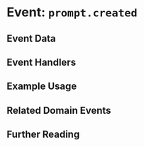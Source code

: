 # Event: `prompt.created`

<!-- A brief description of what this domain event represents. -->

## Event Data

<!-- A description of the data included in the event. This could include any relevant attributes, metadata, or relationships. -->

## Event Handlers

<!-- A list of event handlers that will be triggered when this domain event is emitted. -->

## Example Usage

<!-- A code example of how to emit this domain event, including any necessary data. -->

<!-- // Example code for emitting this domain event -->

## Related Domain Events

<!-- A list of any related domain events that are triggered by this event or that trigger this event. -->

## Further Reading

<!-- Any additional resources or documentation related to this domain event. -->

